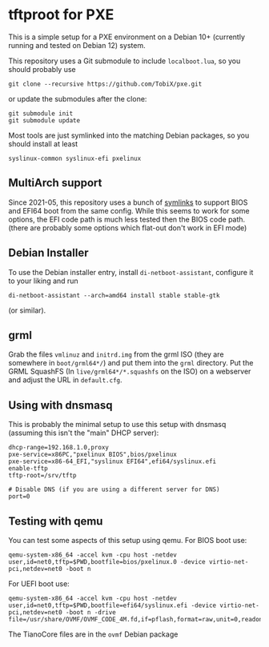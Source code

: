 # tftproot for PXE

This is a simple setup for a PXE environment on a Debian 10+ (currently running
and tested on Debian 12) system.

This repository uses a Git submodule to include `localboot.lua`, so you should
probably use

    git clone --recursive https://github.com/TobiX/pxe.git

or update the submodules after the clone:

    git submodule init
    git submodule update

Most tools are just symlinked into the matching Debian packages, so you should
install at least

    syslinux-common syslinux-efi pxelinux

## MultiArch support

Since 2021-05, this repository uses a bunch of [symlinks] to support BIOS and
EFI64 boot from the same config. While this seems to work for some options, the
EFI code path is much less tested then the BIOS code path. (there are probably
some options which flat-out don't work in EFI mode)

[symlinks]: https://wiki.syslinux.org/wiki/index.php?title=PXELINUX-Multi-Arch#Distinct_directory_symlink_path

## Debian Installer

To use the Debian installer entry, install `di-netboot-assistant`, configure it
to your liking and run

    di-netboot-assistant --arch=amd64 install stable stable-gtk

(or similar).

## grml

Grab the files `vmlinuz` and `initrd.img` from the grml ISO (they are somewhere
in `boot/grml64*/`) and put them into the `grml` directory. Put the
GRML SquashFS (In `live/grml64*/*.squashfs` on the ISO) on a webserver and
adjust the URL in `default.cfg`.

## Using with dnsmasq

This is probably the minimal setup to use this setup with dnsmasq (assuming
this isn't the "main" DHCP server):

    dhcp-range=192.168.1.0,proxy
    pxe-service=x86PC,"pxelinux BIOS",bios/pxelinux
    pxe-service=x86-64_EFI,"syslinux EFI64",efi64/syslinux.efi
    enable-tftp
    tftp-root=/srv/tftp

    # Disable DNS (if you are using a different server for DNS)
    port=0

## Testing with qemu

You can test some aspects of this setup using qemu. For BIOS boot use:

    qemu-system-x86_64 -accel kvm -cpu host -netdev user,id=net0,tftp=$PWD,bootfile=bios/pxelinux.0 -device virtio-net-pci,netdev=net0 -boot n

For UEFI boot use:

    qemu-system-x86_64 -accel kvm -cpu host -netdev user,id=net0,tftp=$PWD,bootfile=efi64/syslinux.efi -device virtio-net-pci,netdev=net0 -boot n -drive file=/usr/share/OVMF/OVMF_CODE_4M.fd,if=pflash,format=raw,unit=0,readonly=on

The TianoCore files are in the `ovmf` Debian package
